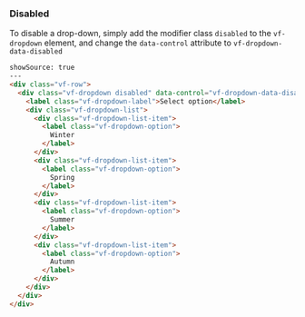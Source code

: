 
### Disabled

To disable a drop-down, simply add the modifier class `disabled` to the `vf-dropdown` element, and change the `data-control` attribute to `vf-dropdown-data-disabled`

```html
showSource: true
---
<div class="vf-row">
  <div class="vf-dropdown disabled" data-control="vf-dropdown-data-disabled">
    <label class="vf-dropdown-label">Select option</label>
    <div class="vf-dropdown-list">
      <div class="vf-dropdown-list-item">
        <label class="vf-dropdown-option">
          Winter
        </label>
      </div>
      <div class="vf-dropdown-list-item">
        <label class="vf-dropdown-option">
          Spring
        </label>
      </div>
      <div class="vf-dropdown-list-item">
        <label class="vf-dropdown-option">
          Summer
        </label>
      </div>
      <div class="vf-dropdown-list-item">
        <label class="vf-dropdown-option">
          Autumn
        </label>
      </div>
    </div>
  </div>
</div>
```
